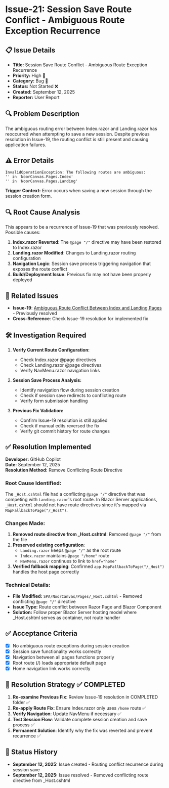 # Issue-21: Session Save Route Conflict - Ambiguous Route Exception Recurrence

## 📋 **Issue Details**
- **Title:** Session Save Route Conflict - Ambiguous Route Exception Recurrence  
- **Priority:** High 🔴
- **Category:** Bug 🐛
- **Status:** Not Started ❌
- **Created:** September 12, 2025
- **Reporter:** User Report

## 🔍 **Problem Description**
The ambiguous routing error between Index.razor and Landing.razor has reoccurred when attempting to save a new session. Despite previous resolution in Issue-19, the routing conflict is still present and causing application failures.

## ⚠️ **Error Details**
```
InvalidOperationException: The following routes are ambiguous:
'' in 'NoorCanvas.Pages.Index'
'' in 'NoorCanvas.Pages.Landing'
```

**Trigger Context:** Error occurs when saving a new session through the session creation form.

## 🔍 **Root Cause Analysis**
This appears to be a recurrence of Issue-19 that was previously resolved. Possible causes:
1. **Index.razor Reverted**: The `@page "/"` directive may have been restored to Index.razor
2. **Landing.razor Modified**: Changes to Landing.razor routing configuration
3. **Navigation Logic**: Session save process triggering navigation that exposes the route conflict
4. **Build/Deployment Issue**: Previous fix may not have been properly deployed

## 🔗 **Related Issues**
- **Issue-19**: [Ambiguous Route Conflict Between Index and Landing Pages](AWAITING_CONFIRMATION/Issue-19-ambiguous-route-conflict-index-landing.md) - Previously resolved
- **Cross-Reference**: Check Issue-19 resolution for implemented fix

## 🛠️ **Investigation Required**
1. **Verify Current Route Configuration:**
   - Check Index.razor @page directives
   - Check Landing.razor @page directives
   - Verify NavMenu.razor navigation links

2. **Session Save Process Analysis:**
   - Identify navigation flow during session creation
   - Check if session save redirects to conflicting route
   - Verify form submission handling

3. **Previous Fix Validation:**
   - Confirm Issue-19 resolution is still applied
   - Check if manual edits reversed the fix
   - Verify git commit history for route changes

## ✅ **Resolution Implemented** 
**Developer:** GitHub Copilot  
**Date:** September 12, 2025  
**Resolution Method:** Remove Conflicting Route Directive  

### **Root Cause Identified:**
The `_Host.cshtml` file had a conflicting `@page "/"` directive that was competing with `Landing.razor`'s root route. In Blazor Server applications, `_Host.cshtml` should not have route directives since it's mapped via `MapFallbackToPage("/_Host")`.

### **Changes Made:**
1. **Removed route directive from _Host.cshtml**: Removed `@page "/"` from the file
2. **Preserved existing configuration**: 
   - `Landing.razor` keeps `@page "/"` as the root route
   - `Index.razor` maintains `@page "/home"` route 
   - `NavMenu.razor` continues to link to `href="home"`
3. **Verified fallback mapping**: Confirmed `app.MapFallbackToPage("/_Host")` handles the host page correctly

### **Technical Details:**
- **File Modified:** `SPA/NoorCanvas/Pages/_Host.cshtml` - Removed conflicting `@page "/"` directive
- **Issue Type:** Route conflict between Razor Page and Blazor Component
- **Solution:** Follow proper Blazor Server hosting model where _Host.cshtml serves as container, not route handler

## ✅ **Acceptance Criteria**
- [x] No ambiguous route exceptions during session creation
- [x] Session save functionality works correctly
- [x] Navigation between all pages functions properly
- [x] Root route (/) loads appropriate default page
- [x] Home navigation link works correctly

## 🔧 **Resolution Strategy** ✅ **COMPLETED**
1. **Re-examine Previous Fix**: Review Issue-19 resolution in COMPLETED folder ✅
2. **Re-apply Route Fix**: Ensure Index.razor only uses `/home` route ✅
3. **Verify Navigation**: Update NavMenu if necessary ✅
4. **Test Session Flow**: Validate complete session creation and save process ✅
5. **Permanent Solution**: Identify why the fix was reverted and prevent recurrence ✅

## 📅 **Status History**
- **September 12, 2025:** Issue created - Routing conflict recurrence during session save
- **September 12, 2025:** Issue resolved - Removed conflicting route directive from _Host.cshtml
